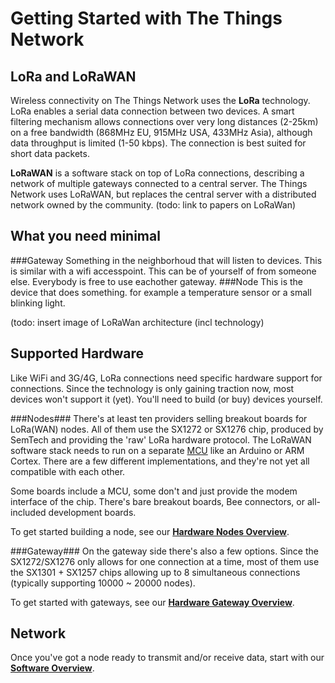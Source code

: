 # Getting Started with The Things Network

## LoRa and LoRaWAN
Wireless connectivity on The Things Network uses the
**LoRa** technology. LoRa enables a serial data connection
between two devices. A smart filtering mechanism allows
connections over very long distances (2-25km) on a free
bandwidth (868MHz EU, 915MHz USA, 433MHz Asia), although
data throughput is limited (1-50 kbps). The connection is
best suited for short data packets.

**LoRaWAN** is a software stack on top of LoRa connections,
describing a network of multiple gateways connected to a
central server. The Things Network uses LoRaWAN, but replaces
the central server with a distributed network owned by the
community.
(todo: link to papers on LoRaWan)

## What you need minimal
###Gateway
Something in the neighborhoud that will listen to devices. This is similar with a wifi accesspoint. This can be of yourself of from someone else. Everybody is free to use eachother gateway.
###Node
This is the device that does something. for example a temperature sensor or a small blinking light.

(todo: insert image of LoRaWan architecture (incl technology)

## Supported Hardware
Like WiFi and 3G/4G, LoRa connections need specific hardware
support for connections. Since the technology is only gaining
traction now, most devices won't support it (yet). You'll need
to build (or buy) devices yourself.

###Nodes###
There's at least ten providers selling breakout boards for
LoRa(WAN) nodes. All of them use the SX1272 or SX1276 chip,
produced by SemTech and providing the 'raw' LoRa hardware
protocol. The LoRaWAN software stack needs to run on a
separate [MCU](https://www.quora.com/What-is-the-difference-between-a-microprocessor-and-microcontroller) like an Arduino or ARM Cortex. There are a
few different implementations, and they're not yet all
compatible with each other.

Some boards include a MCU, some don't and just provide the
modem interface of the chip. There's bare breakout boards,
Bee connectors, or all-included development boards.

To get started building a node, see our **[Hardware Nodes Overview](Hardware/OverviewNodes)**.

###Gateway###
On the gateway side there's also a few options. Since the
SX1272/SX1276 only allows for one connection at a time,
most of them use the SX1301 + SX1257 chips allowing up to
8 simultaneous connections (typically supporting 10000 ~ 20000
nodes).

To get started with gateways, see our **[Hardware Gateway Overview](Hardware/OverviewGateways)**.


## Network
Once you've got a node ready to transmit and/or receive data,
start with our **[Software Overview](Software/Overview)**.
